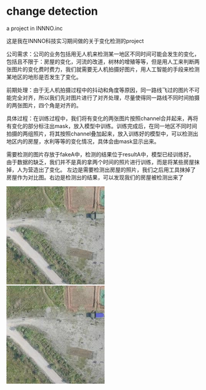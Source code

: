 # change detection
 a project in INNNO.inc
 
 这是我在INNNO科技实习期间做的关于变化检测的project
 
 公司需求：公司的业务包括用无人机来检测某一地区不同时间可能会发生的变化，包括且不限于：房屋的变化，河流的改道，树林的增殖等等，但是用人工来判断两张图片的变化费时费力，我们就需要无人机拍摄好图片，用人工智能的手段来检测某地区的地形是否发生了变化。
 
 前期处理：由于无人机拍摄过程中的抖动和角度等原因，同一路线飞过的图片不可能完全对齐，所以我们先对图片进行了对齐处理，尽量使得同一路线不同时间拍摄的两张图片，四个角是对齐的。
 
 具体过程：在训练过程中，我们将有变化的两张图片按照channel合并起来，再将有变化的部分标注出mask，放入模型中训练。训练完成后，在同一地区不同时间拍摄的两组照片，将其按照channel叠加起来，放入训练好的模型中，可以检测出地区内的房屋，水利等等的变化情况，具体会由mask显示出来。

 需要检测的图片存放于fakeA中，检测的结果位于resultA中，模型已经训练好。由于数据的缺乏，我们并不是真的拿两个时间的照片进行训练，而是将某些房屋抹掉，人为营造出了变化。
 左边是需要检测出房屋的照片，我们之后用工具抹掉了房屋作为对比图。右边是检测出的结果，可以发现我们的房屋被检测出来了
 
 ![这是需要检测出房屋的照片，我们之后用工具抹掉了房屋作为对比图](https://github.com/wxystudio/change-detection/blob/master/fake_A/1000.jpg)
 ![这是检测出的结果，可以发现我们的房屋被检测出来了](https://github.com/wxystudio/change-detection/blob/master/resultA/1000.jpg)
